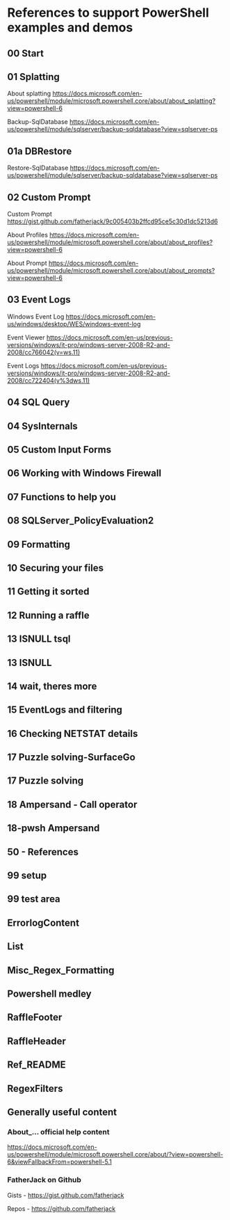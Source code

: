 # References to support PowerShell examples and demos

## 00 Start

## 01 Splatting

About splatting <https://docs.microsoft.com/en-us/powershell/module/microsoft.powershell.core/about/about_splatting?view=powershell-6>

Backup-SqlDatabase <https://docs.microsoft.com/en-us/powershell/module/sqlserver/backup-sqldatabase?view=sqlserver-ps>

## 01a DBRestore

Restore-SqlDatabase <https://docs.microsoft.com/en-us/powershell/module/sqlserver/backup-sqldatabase?view=sqlserver-ps>

## 02 Custom Prompt

Custom Prompt <https://gist.github.com/fatherjack/9c005403b2ffcd95ce5c30d1dc5213d6>

About Profiles <https://docs.microsoft.com/en-us/powershell/module/microsoft.powershell.core/about/about_profiles?view=powershell-6>

About Prompt <https://docs.microsoft.com/en-us/powershell/module/microsoft.powershell.core/about/about_prompts?view=powershell-6>

## 03 Event Logs

Windows Event Log <https://docs.microsoft.com/en-us/windows/desktop/WES/windows-event-log>

Event Viewer <https://docs.microsoft.com/en-us/previous-versions/windows/it-pro/windows-server-2008-R2-and-2008/cc766042(v=ws.11)>

Event Logs <https://docs.microsoft.com/en-us/previous-versions/windows/it-pro/windows-server-2008-R2-and-2008/cc722404(v%3dws.11)>

## 04 SQL Query

## 04 SysInternals

## 05 Custom Input Forms

## 06 Working with Windows Firewall

## 07 Functions to help you

## 08 SQLServer_PolicyEvaluation2

## 09 Formatting

## 10 Securing your files

## 11 Getting it sorted

## 12 Running a raffle

## 13 ISNULL tsql

## 13 ISNULL

## 14 wait, theres more

## 15 EventLogs and filtering

## 16 Checking NETSTAT details

## 17 Puzzle solving-SurfaceGo

## 17 Puzzle solving

## 18 Ampersand - Call operator

## 18-pwsh Ampersand

## 50 - References

## 99 setup

## 99 test area

## ErrorlogContent

## List

## Misc_Regex_Formatting

## Powershell medley

## RaffleFooter

## RaffleHeader

## Ref_README

## RegexFilters

## Generally useful content

### About_... official help content

<https://docs.microsoft.com/en-us/powershell/module/microsoft.powershell.core/about/?view=powershell-6&viewFallbackFrom=powershell-5.1>

### FatherJack on Github

Gists - <https://gist.github.com/fatherjack>

Repos - <https://github.com/fatherjack>
